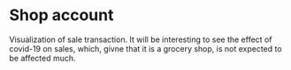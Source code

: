 # Shop account

Visualization of sale transaction. It will be interesting to see the effect of covid-19 on sales, which, givne that it is a grocery shop, is not expected to be affected much.
